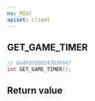 ```yaml
---
ns: MISC
apiset: client
---
```

## GET_GAME_TIMER

```c
// 0x4F67E8ECA7D3F667
int GET_GAME_TIMER();
```



## Return value

